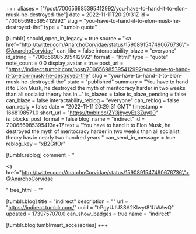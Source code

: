 +++
aliases = ["/post/700656985395412992/you-have-to-hand-it-to-elon-musk-he-destroyed-the"]
date = 2022-11-11T20:29:31Z
id = "700656985395412992"
slug = "you-have-to-hand-it-to-elon-musk-he-destroyed-the"
type = "tumblr-quote"

[tumblr]
should_open_in_legacy = true
source = "<a href=\"http://twitter.com/AnarchoCorvidae/status/1590891547490676736\">@AnarchoCorvidae</a>"
can_like = false
interactability_blaze = "everyone"
id_string = "700656985395412992"
format = "html"
type = "quote"
note_count = 0.0
display_avatar = true
post_url = "https://indirect.tumblr.com/post/700656985395412992/you-have-to-hand-it-to-elon-musk-he-destroyed-the"
slug = "you-have-to-hand-it-to-elon-musk-he-destroyed-the"
state = "published"
summary = "You have to hand it to Elon Musk, he destroyed the myth of meritocracy harder in two weeks than all socialist theory has in..."
is_blazed = false
is_blaze_pending = false
can_blaze = false
interactability_reblog = "everyone"
can_reblog = false
can_reply = false
date = "2022-11-11 20:29:31 GMT"
timestamp = 1668198571.0
short_url = "https://tmblr.co/ZY3jbycvEz3Zuy00"
is_blocks_post_format = false
blog_name = "indirect"
id = 7.00656985395413e+17
text = "You have to hand it to Elon Musk, he destroyed the myth of meritocracy harder in two weeks than all socialist theory has in nearly two hundred years."
can_send_in_message = true
reblog_key = "xB2GifOr"

[tumblr.reblog]
comment = "<p><a href=\"http://twitter.com/AnarchoCorvidae/status/1590891547490676736\">@AnarchoCorvidae</a></p>"
tree_html = ""

[tumblr.blog]
title = "indirect"
description = ""
url = "https://indirect.tumblr.com/"
uuid = "t:PgyUJU3SA2Klwyt81UWAwQ"
updated = 1739757070.0
can_show_badges = true
name = "indirect"

[tumblr.blog.tumblrmart_accessories]
+++
